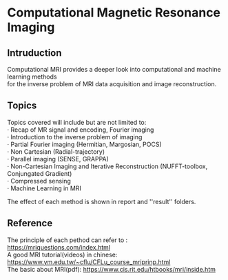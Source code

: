 Computational Magnetic Resonance Imaging
===
Intruduction
---
Computational MRI provides a deeper look into computational and machine learning methods  
for the inverse problem of MRI data acquisition and image reconstruction. 

Topics
---
Topics covered will include but are not limited to:  
· Recap of MR signal and encoding, Fourier imaging  
· Introduction to the inverse problem of imaging  
· Partial Fourier imaging (Hermitian, Margosian, POCS)  
· Non Cartesian (Radial-trajectory)  
· Parallel imaging (SENSE, GRAPPA)  
· Non-Cartesian Imaging and Iterative Reconstruction (NUFFT-toolbox, Conjungated Gradient)  
· Compressed sensing  
· Machine Learning in MRI

The effect of each method is shown in report and ''result'' folders.

Reference
---
The principle of each pethod can refer to : https://mriquestions.com/index.html  
A good MRI tutorial(videos) in chinese: https://www.ym.edu.tw/~cflu/CFLu_course_mriprinp.html  
The basic about MRI(pdf): https://www.cis.rit.edu/htbooks/mri/inside.htm
